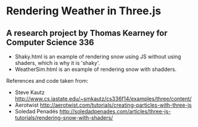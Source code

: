 Rendering Weather in Three.js
==============================
A research project by Thomas Kearney for Computer Science 336
--------------------------------------------------------------

- Shaky.html is an example of rendering snow using JS without using shaders, which is why it is 'shaky'.
- WeatherSim.html is an example of rendering snow with shadders.

References and code taken from:
- Steve Kautz http://www.cs.iastate.edu/~smkautz/cs336f14/examples/three/content/
- Aerotwist http://aerotwist.com/tutorials/creating-particles-with-three-js
- Soledad Penadés http://soledadpenades.com/articles/three-js-tutorials/rendering-snow-with-shaders/

